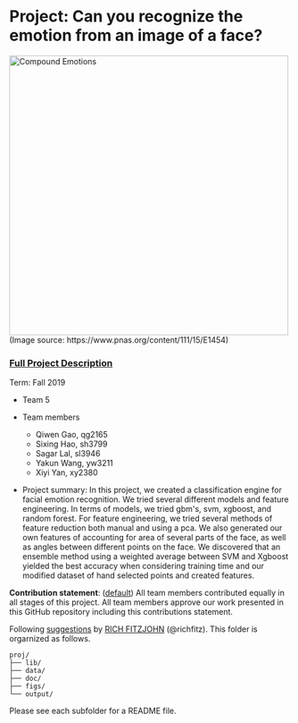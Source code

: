 # Project: Can you recognize the emotion from an image of a face? 
<img src="figs/CE.jpg" alt="Compound Emotions" width="500"/>
(Image source: https://www.pnas.org/content/111/15/E1454)

### [Full Project Description](doc/project3_desc.md)

Term: Fall 2019

+ Team 5
+ Team members
	+ Qiwen Gao, qg2165
	+ Sixing Hao, sh3799
	+ Sagar Lal, sl3946
	+ Yakun Wang, yw3211
	+ Xiyi Yan, xy2380

+ Project summary: In this project, we created a classification engine for facial emotion recognition. We tried several different models and feature engineering. In terms of models, we tried gbm's, svm, xgboost, and random forest. For feature engineering, we tried several methods of feature reduction both manual and using a pca. We also generated our own features of accounting for area of several parts of the face, as well as angles between different points on the face. We discovered that an ensemble method using a weighted average between SVM and Xgboost yielded the best accuracy when considering training time and our modified dataset of hand selected points and created features.
	
**Contribution statement**: ([default](doc/a_note_on_contributions.md)) All team members contributed equally in all stages of this project. All team members approve our work presented in this GitHub repository including this contributions statement. 

Following [suggestions](http://nicercode.github.io/blog/2013-04-05-projects/) by [RICH FITZJOHN](http://nicercode.github.io/about/#Team) (@richfitz). This folder is orgarnized as follows.

```
proj/
├── lib/
├── data/
├── doc/
├── figs/
└── output/
```

Please see each subfolder for a README file.
